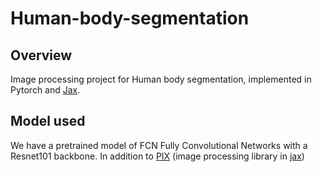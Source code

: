 # Human-body-segmentation
## Overview
Image processing project for Human body segmentation, implemented in Pytorch and [Jax](https://github.com/google/jax).

## **Model used**

We have a pretrained model of FCN Fully Convolutional Networks with a Resnet101 backbone.
In addition to [PIX](https://github.com/deepmind/dm_pix/tree/a75741220b8c3ead32ff3e9d7d38eb315d5f0ed9) (image processing library in [jax](https://github.com/google/jax))
